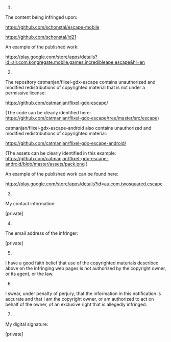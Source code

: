 1.

The content being infringed upon:

https://github.com/schonstal/escape-mobile

https://github.com/schonstal/ld21

An example of the published work:

https://play.google.com/store/apps/details?id=air.com.kongregate.mobile.games.incredibleape.escape&hl=en

2.

The repository catmanjan/flixel-gdx-escape contains unauthorized and
modified redistributions of copyrighted material that is not under a
permissive license:

https://github.com/catmanjan/flixel-gdx-escape/

(The code can be clearly identified here:
https://github.com/catmanjan/flixel-gdx-escape/tree/master/src/escape)

catmanjan/flixel-gdx-escape-android also contains unauthorized and
modified redistributions of copyrighted material:

https://github.com/catmanjan/flixel-gdx-escape-android/

(The assets can be clearly identified in this example:
https://github.com/catmanjan/flixel-gdx-escape-android/blob/master/assets/pack.png
)

An example of the published work can be found here:

https://play.google.com/store/apps/details?id=au.com.twosquared.escape

3.

My contact information:

   [private]

4.

The email address of the infringer:

   [private]

5.

I have a good faith belief that use of the copyrighted materials
described above on the infringing web pages is not authorized by the
copyright owner, or its agent, or the law.

6.

I swear, under penalty of perjury, that the information in this
notification is accurate and that I am the copyright owner, or am
authorized to act on behalf of the owner, of an exclusive right that is
allegedly infringed.

7.

My digital signature:

   [private]